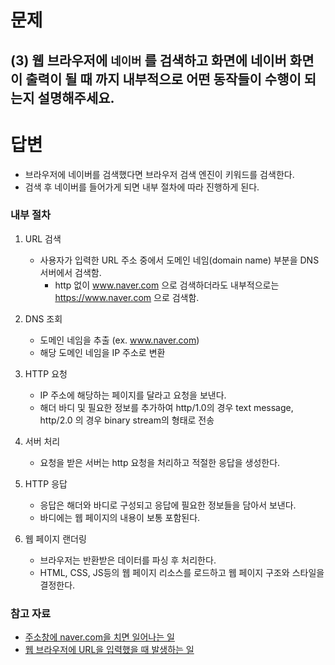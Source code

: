 # 문제

## (3) 웹 브라우저에 `네이버` 를 검색하고 화면에 네이버 화면이 출력이 될 때 까지 내부적으로 어떤 동작들이 수행이 되는지 설명해주세요.

# 답변

- 브라우저에 네이버를 검색했다면 브라우저 검색 엔진이 키워드를 검색한다.
- 검색 후 네이버를 들어가게 되면 내부 절차에 따라 진행하게 된다.

### 내부 절차

1. URL 검색 
   - 사용자가 입력한 URL 주소 중에서 도메인 네임(domain name) 부분을 DNS 서버에서 검색함.
      - http 없이 www.naver.com 으로 검색하더라도 내부적으로는 https://www.naver.com 으로 검색함.

2. DNS 조회
   - 도메인 네임을 추출 (ex. www.naver.com)
   - 해당 도메인 네임을 IP 주소로 변환 

3. HTTP 요청
   - IP 주소에 해당하는 페이지를 달라고 요청을 보낸다.
   - 해더 바디 및 필요한 정보를 추가하여 http/1.0의 경우 text message, http/2.0 의 경우 binary stream의 형태로 전송

4. 서버 처리
   - 요청을 받은 서버는 http 요청을 처리하고 적절한 응답을 생성한다.

5. HTTP 응답
   - 응답은 해더와 바디로 구성되고 응답에 필요한 정보들을 담아서 보낸다.
   - 바디에는 웹 페이지의 내용이 보통 포함된다.

6. 웹 페이지 랜더링
   - 브라우저는 반환받은 데이터를 파싱 후 처리한다.
   - HTML, CSS, JS등의 웹 페이지 리소스를 로드하고 웹 페이지 구조와 스타일을 결정한다.


### 참고 자료

- [주소창에 naver.com을 치면 일어나는 일](https://amunre21.github.io/web/1-site-works/)
- [웹 브라우저에 URL을 입력했을 때 발생하는 일](https://sorjfkrh5078.tistory.com/65)